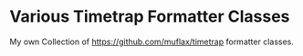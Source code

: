 Various Timetrap Formatter Classes
==================================

My own Collection of https://github.com/muflax/timetrap formatter classes.
